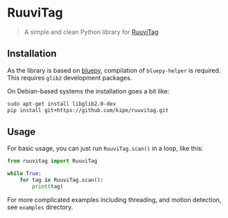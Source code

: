 # RuuviTag
> A simple and clean Python library for [RuuviTag](https://ruuvi.com/ruuvitag-specs/)

## Installation
As the library is based on [bluepy](https://github.com/IanHarvey/bluepy),
compilation of `bluepy-helper` is required. This requires `glib2` development
packages.

On Debian-based systems the installation goes a bit like:

```sh
sudo apt-get install libglib2.0-dev
pip install git+https://github.com/kipe/ruuvitag.git
```

## Usage
For basic usage, you can just run `RuuviTag.scan()` in a loop, like this:

```python
from ruuvitag import RuuviTag

while True:
    for tag in RuuviTag.scan():
        print(tag)
```

For more complicated examples including threading, and motion detection,
see `examples` directory.
